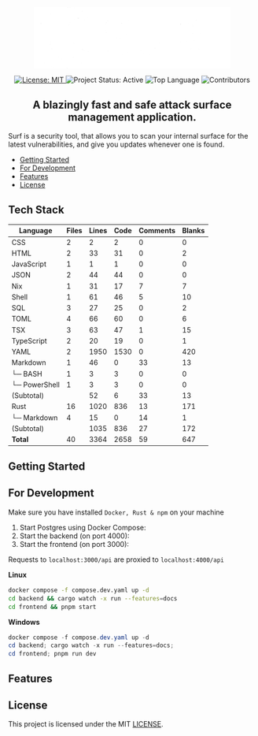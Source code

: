 <p align="center">
  <img src="assets/logo_white.png" alt="Logo" style="width:400px; display:block; margin:auto;">
</p>

<p align="center">
  <a href="/LICENSE">
    <img src="https://cdn.prod.website-files.com/5e0f1144930a8bc8aace526c/65dd9eb5aaca434fac4f1c34_License-MIT-blue.svg" alt="License: MIT">
  </a>
    <img src="https://img.shields.io/badge/status-active-brightgreen.svg" alt="Project Status: Active">
    <img src="https://img.shields.io/github/languages/top/HectorSchreiner/surf.svg" alt="Top Language">
    <img src="https://img.shields.io/github/contributors/HectorSchreiner/surf.svg" alt="Contributors">
</p>

<h2 align="center">A blazingly fast and safe attack surface management application.</h2>

Surf is a security tool, that allows you to scan your internal surface for the latest vulnerabilities, and give you updates whenever one is found. 

* [Getting Started](#getting-started)
* [For Development](#for-development)
* [Features](#features)
* [License](#license)

## Tech Stack
| Language     | Files | Lines | Code | Comments | Blanks |
|--------------|-------|-------|------|----------|--------|
| CSS          | 2     | 2     | 2    | 0        | 0      |
| HTML         | 2     | 33    | 31   | 0        | 2      |
| JavaScript   | 1     | 1     | 1    | 0        | 0      |
| JSON         | 2     | 44    | 44   | 0        | 0      |
| Nix          | 1     | 31    | 17   | 7        | 7      |
| Shell        | 1     | 61    | 46   | 5        | 10     |
| SQL          | 3     | 27    | 25   | 0        | 2      |
| TOML         | 4     | 66    | 60   | 0        | 6      |
| TSX          | 3     | 63    | 47   | 1        | 15     |
| TypeScript   | 2     | 20    | 19   | 0        | 1      |
| YAML         | 2     | 1950  | 1530 | 0        | 420    |
| Markdown     | 1     | 46    | 0    | 33       | 13     |
| └─ BASH      | 1     | 3     | 3    | 0        | 0      |
| └─ PowerShell| 1     | 3     | 3    | 0        | 0      |
| (Subtotal)   |       | 52    | 6    | 33       | 13     |
| Rust         | 16    | 1020  | 836  | 13       | 171    |
| └─ Markdown  | 4     | 15    | 0    | 14       | 1      |
| (Subtotal)   |       | 1035  | 836  | 27       | 172    |
| **Total**    | 40    | 3364  | 2658 | 59       | 647    |


## Getting Started


## For Development
Make sure you have installed `Docker, Rust & npm` on your machine

1. Start Postgres using Docker Compose:
2. Start the backend (on port 4000):
3. Start the frontend (on port 3000):

Requests to `localhost:3000/api` are proxied to `localhost:4000/api`

**Linux**
```bash
docker compose -f compose.dev.yaml up -d
cd backend && cargo watch -x run --features=docs
cd frontend && pnpm start
```

**Windows**
```powershell
docker compose -f compose.dev.yaml up -d
cd backend; cargo watch -x run --features=docs;
cd frontend; pnpm run dev
```

## Features

## License
This project is licensed under the MIT [LICENSE](./LICENSE).
